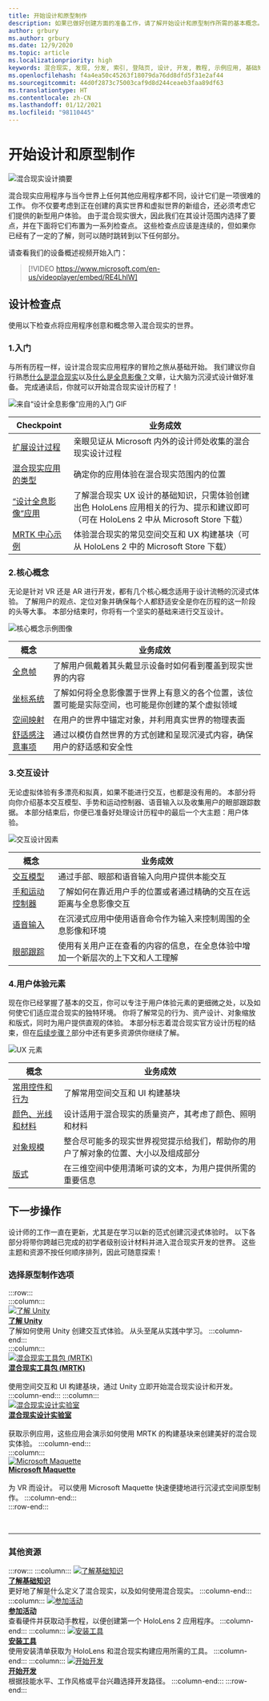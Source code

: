 ```yaml
---
title: 开始设计和原型制作
description: 如果已做好创建方面的准备工作，请了解开始设计和原型制作所需的基本概念。
author: grbury
ms.author: grbury
ms.date: 12/9/2020
ms.topic: article
ms.localizationpriority: high
keywords: 混合现实, 发现, 分发, 索引, 登陆页, 设计, 开发, 教程, 示例应用, 基础知识, 案例研究, 资源, HoloLens 操作指南, 开源项目, 核心概念, 交互, 混合现实头戴显示设备, windows 混合现实头戴显示设备, 虚拟现实头戴显示设备, HoloLens, MRTK, 混合现实工具包
ms.openlocfilehash: f4a4ea50c45263f18079da76dd8dfd5f31e2af44
ms.sourcegitcommit: 44d0f2873c75003caf9d8d244ceaeb3faa89df63
ms.translationtype: HT
ms.contentlocale: zh-CN
ms.lasthandoff: 01/12/2021
ms.locfileid: "98110445"
---
```

# <a name="start-designing-and-prototyping"></a>开始设计和原型制作

![混合现实设计摘要](images/design-hero-image.png)

混合现实应用程序与当今世界上任何其他应用程序都不同，设计它们是一项很难的工作。 你不仅要考虑到正在创建的真实世界和虚拟世界的新组合，还必须考虑它们提供的新型用户体验。 由于混合现实很大，因此我们在其设计范围内选择了要点，并在下面将它们布置为一系列检查点。 这些检查点应该是连续的，但如果你已经有了一定的了解，则可以随时跳转到以下任何部分。 

请查看我们的设备概述视频开始入门：

>[!VIDEO https://www.microsoft.com/en-us/videoplayer/embed/RE4LhlW]

## <a name="design-checkpoints"></a>设计检查点

使用以下检查点将应用程序创意和概念带入混合现实的世界。

### <a name="1-getting-started"></a>1.入门

与所有历程一样，设计混合现实应用程序的冒险之旅从基础开始。 我们建议你自行熟悉[什么是混合现实](../discover/mixed-reality.md)以及[什么是全息影像？](../discover/hologram.md)文章，让大脑为沉浸式设计做好准备。 完成通读后，你就可以开始混合现实设计历程了！

![来自“设计全息影像”应用的入门 GIF](images/HandTracking2.gif)

|  Checkpoint  |  业务成效  |
| --- | --- |
| [扩展设计过程](../discover/case-study-expanding-the-design-process-for-mixed-reality.md) | 亲眼见证从 Microsoft 内外的设计师处收集的混合现实设计过程 |
| [混合现实应用的类型](types-of-mixed-reality-apps.md) | 确定你的应用体验在混合现实范围内的位置 |
| [“设计全息影像”应用](https://www.microsoft.com/p/designing-holograms/9nxwnjklrzwd) | 了解混合现实 UX 设计的基础知识，只需体验创建出色 HoloLens 应用相关的行为、提示和建议即可（可在 HoloLens 2 中从 Microsoft Store 下载） |
| [MRTK 中心示例](https://www.microsoft.com/en-us/p/mrtk-examples-hub/9mv8c39l2sj4) | 体验混合现实的常见空间交互和 UX 构建基块（可从 HoloLens 2 中的 Microsoft Store 下载） |

### <a name="2-core-concepts"></a>2.核心概念

无论是针对 VR 还是 AR 进行开发，都有几个核心概念适用于设计流畅的沉浸式体验。 了解用户的观点、定位对象并确保每个人都舒适安全是你在历程的这一阶段的头等大事。 本部分结束时，你将有一个坚实的基础来进行交互设计。

![核心概念示例图像](images/fragments-750px.jpg)

|  概念  |  业务成效  |
| --- | --- |
| [全息帧](holographic-frame.md) | 了解用户佩戴着其头戴显示设备时如何看到覆盖到现实世界的内容 |
| [坐标系统](coordinate-systems.md) | 了解如何将全息影像置于世界上有意义的各个位置，该位置可能是实际空间，也可能是你创建的某个虚拟领域 |
| [空间映射](spatial-mapping.md) | 在用户的世界中锚定对象，并利用真实世界的物理表面 |
| [舒适感注意事项](comfort.md) | 通过以模仿自然世界的方式创建和呈现沉浸式内容，确保用户的舒适感和安全性 |

### <a name="3-interaction-design"></a>3.交互设计

无论虚拟体验有多漂亮和拟真，如果不能进行交互，也都是没有用的。 本部分将向你介绍基本交互模型、手势和运动控制器、语音输入以及收集用户的眼部跟踪数据。 本部分结束后，你便已准备好处理设计历程中的最后一个大主题：用户体验。

![交互设计因素](images/UX_Hero_Manipulation.jpg)

|  概念  |  业务成效  |
| --- | --- |
| [交互模型](interaction-fundamentals.md) | 通过手部、眼部和语音输入向用户提供本能交互 |
| [手和运动控制器](hands-and-tools.md) | 了解如何在靠近用户手的位置或者通过精确的交互在远距离与全息影像交互 |
| [语音输入](voice-input.md) | 在沉浸式应用中使用语音命令作为输入来控制周围的全息影像和环境  |
| [眼部跟踪](eye-tracking.md) | 使用有关用户正在查看的内容的信息，在全息体验中增加一个新层次的上下文和人工理解 |

### <a name="4-user-experience-elements"></a>4.用户体验元素

现在你已经掌握了基本的交互，你可以专注于用户体验元素的更细微之处，以及如何使它们适应混合现实的独特环境。 你将了解常见的行为、资产设计、对象缩放和版式，同时为用户提供直观的体验。 本部分标志着混合现实官方设计历程的结束，但在[后续步骤？](#whats-next)部分中还有更多资源供你继续了解。

![UX 元素](images/UX_Hero_BoundingBox.jpg)

|  概念  |  业务成效  |
| --- | --- |
| [常用控件和行为](app-patterns-landingpage.md) | 了解常用空间交互和 UI 构建基块 |
| [颜色、光线和材料](color-light-and-materials.md) | 设计适用于混合现实的质量资产，其考虑了颜色、照明和材料 |
| [对象规模](scale.md) | 整合尽可能多的现实世界视觉提示给我们，帮助你的用户了解对象的位置、大小以及组成部分 |
| [版式](typography.md) | 在三维空间中使用清晰可读的文本，为用户提供所需的重要信息 |

## <a name="whats-next"></a>下一步操作

设计师的工作一直在更新，尤其是在学习以新的范式创建沉浸式体验时。 以下各部分将带你跨越已完成的初学者级别设计材料并进入混合现实开发的世界。 这些主题和资源不按任何顺序排列，因此可随意探索！

### <a name="choose-a-prototyping-option"></a>选择原型制作选项  

:::row:::   
    :::column:::    
       [![了解 Unity](images/logo-unity.png)](https://learn.unity.com/)<br>
        **[了解 Unity](https://learn.unity.com/)**<br>
        了解如何使用 Unity 创建交互式体验。 从头至尾从实践中学习。
    :::column-end:::    
    :::column:::    
        [![混合现实工具包 (MRTK)](images/74-12.png)](https://github.com/Microsoft/MixedRealityToolkit-Unity)<br>
        **[混合现实工具包 (MRTK)](https://github.com/Microsoft/MixedRealityToolkit-Unity)**<br>  
        使用空间交互和 UI 构建基块，通过 Unity 立即开始混合现实设计和开发。   
    :::column-end:::
    :::column:::    
        [![混合现实设计实验室](images/74-13.png)](https://github.com/Microsoft/MRDL_Unity_PeriodicTable)<br>
        **[混合现实设计实验室](https://github.com/Microsoft/MRDL_Unity_PeriodicTable)**<br>  
        获取示例应用，这些应用会演示如何使用 MRTK 的构建基块来创建美好的混合现实体验。
    :::column-end:::        
    :::column:::    
        [![Microsoft Maquette](images/74-14.png)](https://www.maquette.ms/)<br>
        **[Microsoft Maquette](https://www.maquette.ms/)**<br>  
        为 VR 而设计。 可以使用 Microsoft Maquette 快速便捷地进行沉浸式空间原型制作。 
    :::column-end:::    
:::row-end:::

<br>

---

### <a name="other-resources"></a>其他资源

:::row:::
    :::column:::
       [![了解基础知识](images/74-15.png)](../discover/get-started-with-mr.md#understand-the-basics)<br>
        **[了解基础知识](../discover/get-started-with-mr.md#understand-the-basics)**<br>
        更好地了解是什么定义了混合现实，以及如何使用混合现实。
    :::column-end:::
    :::column:::
        [![参加活动](images/74-16.png)](../whats-new/sf-academy-events.md)<br>
         **[参加活动](../whats-new/sf-academy-events.md)**<br>
        查看硬件并获取动手教程，以便创建第一个 HoloLens 2 应用程序。
    :::column-end:::
    :::column:::
        [![安装工具](images/74-17.png)](../develop/install-the-tools.md)<br>
         **[安装工具](../develop/install-the-tools.md)**<br>
        使用安装清单获取为 HoloLens 和混合现实构建应用所需的工具。
    :::column-end:::
    :::column:::
        [![开始开发](images/74-18.png)](../develop/development.md)<br>
        **[开始开发](../develop/development.md)**<br>
        根据技能水平、工作风格或平台兴趣选择开发路径。
    :::column-end:::
:::row-end:::

<br>

<br>
